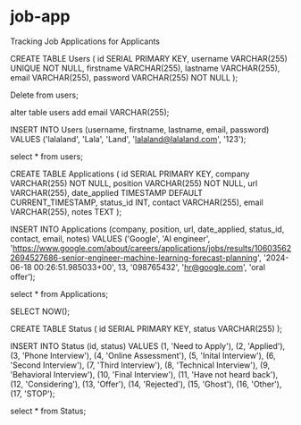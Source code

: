 # job-app
Tracking Job Applications for Applicants

CREATE TABLE Users ( 
  id SERIAL PRIMARY KEY, 
  username VARCHAR(255) UNIQUE NOT NULL, 
  firstname VARCHAR(255),
  lastname VARCHAR(255), 
  email VARCHAR(255), 
  password VARCHAR(255) NOT NULL ); 

Delete from users;

alter table users 
add email VARCHAR(255);

INSERT INTO Users (username, firstname, lastname, email, password)
VALUES ('lalaland', 'Lala', 'Land', 'lalaland@lalaland.com', '123');

select * from users;

CREATE TABLE Applications ( 
  id SERIAL PRIMARY KEY, 
  company VARCHAR(255) NOT NULL, 
  position VARCHAR(255) NOT NULL, 
  url VARCHAR(255),
  date_applied TIMESTAMP DEFAULT CURRENT_TIMESTAMP,
  status_id INT,
  contact VARCHAR(255),
  email VARCHAR(255),
  notes TEXT );

INSERT INTO Applications (company, position, url, date_applied, status_id, contact, email, notes)
VALUES ('Google', 'AI engineer', 'https://www.google.com/about/careers/applications/jobs/results/106035622694527686-senior-engineer-machine-learning-forecast-planning', '2024-06-18 00:26:51.985033+00', 13, '098765432', 'hr@google.com', 'oral offer');

select * from Applications;

SELECT NOW();


CREATE TABLE Status (
  id SERIAL PRIMARY KEY, 
  status VARCHAR(255)
);

INSERT INTO Status (id, status)
VALUES 
(1, 'Need to Apply'),
(2, 'Applied'),
(3, 'Phone Interview'),
(4, 'Online Assessment'),
(5, 'Inital Interview'),
(6, 'Second Interview'),
(7, 'Third Interview'),
(8, 'Technical Interview'),
(9, 'Behavioral Interview'),
(10, 'Final Interview'),
(11, 'Have not heard back'),
(12, 'Considering'),
(13, 'Offer'),
(14, 'Rejected'),
(15, 'Ghost'),
(16, 'Other'),
(17, 'STOP');

select * from Status;
